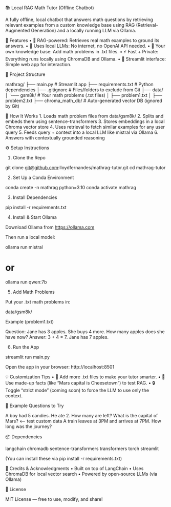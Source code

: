 📚 Local RAG Math Tutor (Offline Chatbot)

A fully offline, local chatbot that answers math questions by retrieving relevant examples from a custom knowledge base using RAG (Retrieval-Augmented Generation) and a locally running LLM via Ollama.
 
🚀 Features
	•	🧠 RAG-powered: Retrieves real math examples to ground its answers.
	•	🧩 Uses local LLMs: No internet, no OpenAI API needed.
	•	🧾 Your own knowledge base: Add math problems in .txt files.
	•	⚡️ Fast + Private: Everything runs locally using ChromaDB and Ollama.
	•	💬 Streamlit interface: Simple web app for interaction.

📁 Project Structure

mathrag/
├── main.py                 # Streamlit app
├── requirements.txt        # Python dependencies
├── .gitignore              # Files/folders to exclude from Git
├── data/
│   └── gsm8k/              # Your math problems (.txt files)
│       ├── problem1.txt
│       ├── problem2.txt
├── chroma_math_db/         # Auto-generated vector DB (ignored by Git)

🧠 How It Works
	1.	Loads math problem files from data/gsm8k/
	2.	Splits and embeds them using sentence-transformers
	3.	Stores embeddings in a local Chroma vector store
	4.	Uses retrieval to fetch similar examples for any user query
	5.	Feeds query + context into a local LLM like mistral via Ollama
	6.	Answers with contextually grounded reasoning

⚙️ Setup Instructions

1. Clone the Repo

git clone git@github.com:lloydfernandes/mathrag-tutor.git
cd mathrag-tutor

2. Set Up a Conda Environment

conda create -n mathrag python=3.10
conda activate mathrag

3. Install Dependencies

pip install -r requirements.txt

4. Install & Start Ollama

Download Ollama from https://ollama.com

Then run a local model:

ollama run mistral
# or
ollama run qwen:7b

5. Add Math Problems

Put your .txt math problems in:

data/gsm8k/

Example (problem1.txt)

Question: Jane has 3 apples. She buys 4 more. How many apples does she have now?
Answer: 3 + 4 = 7. Jane has 7 apples.

6. Run the App

streamlit run main.py

Open the app in your browser: http://localhost:8501


💡 Customization Tips
	•	📄 Add more .txt files to make your tutor smarter.
	•	🧪 Use made-up facts (like “Mars capital is Cheesetown”) to test RAG.
	•	🔒 Toggle “strict mode” (coming soon) to force the LLM to use only the context.


🧪 Example Questions to Try

A boy had 5 candies. He ate 2. How many are left?
What is the capital of Mars?  <-- test custom data
A train leaves at 3PM and arrives at 7PM. How long was the journey?


📦 Dependencies

langchain
chromadb
sentence-transformers
transformers
torch
streamlit

(You can install these via pip install -r requirements.txt)

🧠 Credits & Acknowledgments
	•	Built on top of LangChain
	•	Uses ChromaDB for local vector search
	•	Powered by open-source LLMs (via Ollama)

🔐 License

MIT License — free to use, modify, and share!